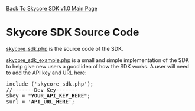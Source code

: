 <a href="/1.0/README.md">Back To Skycore SDK v1.0 Main Page</a>

<h1>Skycore SDK Source Code</h1>

<a href="/1.0/source_code/skycore_sdk.php">skycore_sdk.php</a> is the source code of the SDK.

<a href="/1.0/source_code/skycore_sdk_example.php">skycore_sdk_example.php</a> is a small and 
simple implementation of the SDK to help give new users a good idea of how the SDK works.  A user will
need to add the API key and URL here:
<pre>
include ('skycore_sdk.php');
//-------Dev Key-------
$key = "<strong>YOUR_API_KEY_HERE</strong>";
$url = '<strong>API_URL_HERE</strong>';
</pre>
